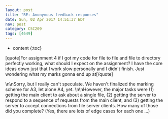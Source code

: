 ```yaml
---
layout: post
title: "RE: Anonymous feedback responses"
date: Sun, 02 Apr 2017 14:51:37 EDT
nav: post
category: CSC209
tags: [4649]
---
```


* content
{:toc}

[quote]For assignment 4 if I got my code for file to file and file to directory perfectly working, what should I expect on the assignment? I have the core ideas down just that I work slow personally and I didn't finish. Just wondering what my marks gonna end up at[/quote]
<!-- more -->
<p>\n\nSorry, but I really can't speculate. We haven't finalized the marking scheme for A3, let alone A4, yet. \n\nHowever, the major tasks were (1) getting the main client to ask about a single file, (2) getting the server to respond to a sequence of requests from the main client, and (3) getting the server to accept connections from file server clients. How many of those did you complete? (Yes, there are lots of edge cases for each one ...)</p>
